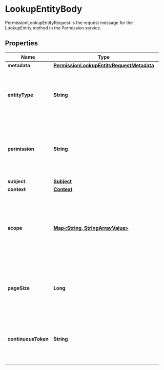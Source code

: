 

# LookupEntityBody

PermissionLookupEntityRequest is the request message for the LookupEntity method in the Permission service.

## Properties

| Name | Type | Description | Notes |
|------------ | ------------- | ------------- | -------------|
|**metadata** | [**PermissionLookupEntityRequestMetadata**](PermissionLookupEntityRequestMetadata.md) |  |  [optional] |
|**entityType** | **String** | Type of the entity to lookup, required, must start with a letter and can include alphanumeric and underscore, max 64 bytes. |  [optional] |
|**permission** | **String** | Name of the permission to check, required, must start with a letter and can include alphanumeric and underscore, max 64 bytes. |  [optional] |
|**subject** | [**Subject**](Subject.md) |  |  [optional] |
|**context** | [**Context**](Context.md) |  |  [optional] |
|**scope** | [**Map&lt;String, StringArrayValue&gt;**](StringArrayValue.md) | Scope: A map that associates entity types with lists of identifiers. Each entry helps filter requests by specifying which entities are relevant to the operation. |  [optional] |
|**pageSize** | **Long** | page_size is the number of entities to be returned in the response. The value should be between 1 and 100. |  [optional] |
|**continuousToken** | **String** | continuous_token is an optional parameter used for pagination. It should be the value received in the previous response. |  [optional] |



